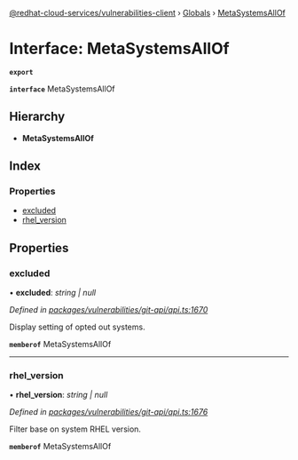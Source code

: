[@redhat-cloud-services/vulnerabilities-client](../README.md) › [Globals](../globals.md) › [MetaSystemsAllOf](metasystemsallof.md)

# Interface: MetaSystemsAllOf

**`export`** 

**`interface`** MetaSystemsAllOf

## Hierarchy

* **MetaSystemsAllOf**

## Index

### Properties

* [excluded](metasystemsallof.md#excluded)
* [rhel_version](metasystemsallof.md#rhel_version)

## Properties

###  excluded

• **excluded**: *string | null*

*Defined in [packages/vulnerabilities/git-api/api.ts:1670](https://github.com/fhlavac/javascript-clients/blob/master/packages/vulnerabilities/git-api/api.ts#L1670)*

Display setting of opted out systems.

**`memberof`** MetaSystemsAllOf

___

###  rhel_version

• **rhel_version**: *string | null*

*Defined in [packages/vulnerabilities/git-api/api.ts:1676](https://github.com/fhlavac/javascript-clients/blob/master/packages/vulnerabilities/git-api/api.ts#L1676)*

Filter base on system RHEL version.

**`memberof`** MetaSystemsAllOf
